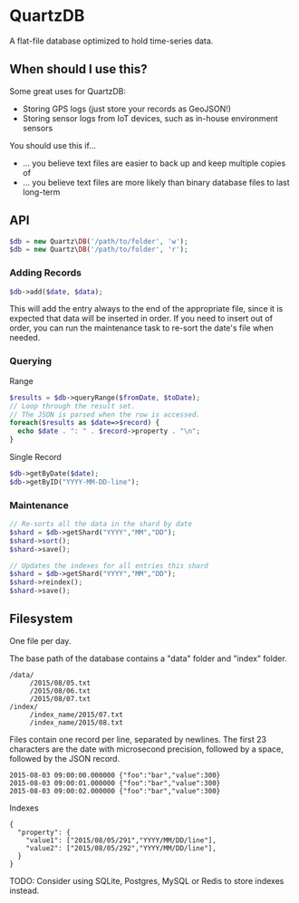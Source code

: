 QuartzDB
========

A flat-file database optimized to hold time-series data.

When should I use this?
-----------------------

Some great uses for QuartzDB:

* Storing GPS logs (just store your records as GeoJSON!)
* Storing sensor logs from IoT devices, such as in-house environment sensors


You should use this if...
* ... you believe text files are easier to back up and keep multiple copies of
* ... you believe text files are more likely than binary database files to last long-term


API
---

```php
$db = new Quartz\DB('/path/to/folder', 'w');
$db = new Quartz\DB('/path/to/folder', 'r');
```

### Adding Records

```php
$db->add($date, $data);
```

This will add the entry always to the end of the appropriate file, since it is expected
that data will be inserted in order. If you need to insert out of order, you can run
the maintenance task to re-sort the date's file when needed.


### Querying

Range

```php
$results = $db->queryRange($fromDate, $toDate);
// Loop through the result set.
// The JSON is parsed when the row is accessed.
foreach($results as $date=>$record) {
  echo $date . ": " . $record->property . "\n";
}
```

Single Record

```php
$db->getByDate($date);
$db->getByID("YYYY-MM-DD-line");
```

### Maintenance

```php
// Re-sorts all the data in the shard by date
$shard = $db->getShard("YYYY","MM","DD");
$shard->sort();
$shard->save();

// Updates the indexes for all entries this shard
$shard = $db->getShard("YYYY","MM","DD");
$shard->reindex();
$shard->save();
```


Filesystem
----------

One file per day.

The base path of the database contains a "data" folder and "index" folder.

```
/data/
     /2015/08/05.txt
     /2015/08/06.txt
     /2015/08/07.txt
/index/
     /index_name/2015/07.txt
     /index_name/2015/08.txt
```

Files contain one record per line, separated by newlines. The first 23 characters are
the date with microsecond precision, followed by a space, followed by the JSON record.

```
2015-08-03 09:00:00.000000 {"foo":"bar","value":300}
2015-08-03 09:00:01.000000 {"foo":"bar","value":300}
2015-08-03 09:00:02.000000 {"foo":"bar","value":300}
```

Indexes

```
{
  "property": {
    "value1": ["2015/08/05/291","YYYY/MM/DD/line"],
    "value2": ["2015/08/05/292","YYYY/MM/DD/line"],
  }
}
```

TODO: Consider using SQLite, Postgres, MySQL or Redis to store indexes instead.

